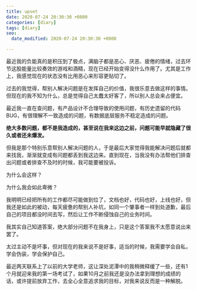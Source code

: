 ```yaml
---
title: upset
date: 2020-07-24 20:30:30 +0800
categories: [diary]
tags: [diary]
seo:
  date_modified: 2020-07-24 20:30:30 +0800

---
```


最近我的负能真的是积压到了极点，满脑子都是恶心、厌恶、疲倦的情绪，过去环节这股能量比较奏效的游戏和酒精，现在已经开始变得没什么作用了。尤其是工作上，我感觉现在的状态没有比用恶心来形容更贴切了。

过去的我觉得，帮别人解决问题是在发挥自己的价值，我很乐意去做这样的事情。
但现在的我不知为什么，总是觉得自己太蠢太好客了，所以别人总会来占便宜。

最近我一直在查问题，有产品设计不合理导致的使用问题，有历史遗留的代码BUG，有很理解不一致造成的问题，有数据底层服务不稳定造成的问题。

**绝大多数问题，都不是我造成的，甚至说在我来这边之前，问题可能早就隐藏了很久或者还未爆发。**

但我是那个特别乐意帮别人解决问题的人，于是最后大家觉得我能解决问题后就都来找我，渐渐就变成有问题都丢到我这边来。直到现在，当我没有办法帮他们排查出问题或者排查不及时的时候，我可能要被投诉。

为什么会这样？

为什么我会如此卑微？

我明明已经把所有的工作都尽可能做到位了，文档也好，代码也好，上线也好，但我还是如此的被动，每天疲惫的帮别人补坑，如同一个肇事者一样到处道歉，最后自己的项目都没时间去写，然后让工作不断侵蚀自己的业务时间。

我其实自己知道答案，绝大部分问题不在我身上，只是这个答案我不太愿意说出来罢了。

太过主动不是坏事，但对现在的我来说不是好事，适当的时候，我需要学会自私，学会伪装，学会保护自己。

最近两天联系上了以前的大学老师，这让深处泥潭中的我稍微释缓了一些，还有1个月就迎来我的第一场考试了，如果10月之前我还是没办法拿到理想的成绩的话，或许提前放弃工作，去全心全意追求我的目标，对我来说反而是一种解脱。

